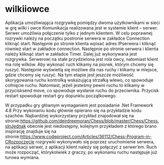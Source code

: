 # wilkiiowce
Aplikacja umożliwiająca rozgrywkę pomiędzy dwoma użytkownikami w sieci w grę wilki i owce
Komunikacja realizowana jest w systemie klient – serwer. Serwer umożliwia połączenie tylko z jednym klientem. W celu poprawnej rozrywki należy na początku postronie serwera w zakładce Connection kliknąć start. Następnie po stronie klienta wpisać adres IPserwera i kliknąć również start w zakładce connection. Następnie po stronie serwera i klienta należy kliknąć start w zakładce Timer. Dalej już wykonywana jest rozgrywka. Serwerowi na stałe przydzielona jest rola owcy, natomiast klient ma rolę wilków. Aby wykonać ruch klikamy na pionek, którym chcemy się ruszyć. Następnie wyświetlą się możliwe dla nas ruchy i klikamy w miejsce, gdzie chcemy się ruszyć. Na tym etapie jest jeszcze możliwość skorygowania ruchu kontrolką wskazującą strzałką wlewo, co spowoduje cofnięcie ruchu. Natomiast, jeżeli jesteśmy pewni ruchu to klikamy w przycisksend move, co spowoduje wysłanie ruchu do przeciwnika. Przycisk restart spowoduje restart gry dopunktu początkowego.

W przypadku gry głównym wymaganiem jest posiadanie .Net Framework 4.8 Przy wykonaniu kodu głównie opierano się na przykładzie kodu szachów. Najbardziej wykorzystany przykład znajodował się na stronie:https://github.com/deirdreemoran/Chess/blob/master/Chess/Chess.slnJednak obecnie jest niedostępny, kolejnym przykładem z którego brano inspirację znajduje się na stronie:https://www.codeproject.com/Articles/36112/Chess-Program-in-CRozpoczęcie rozgrywki wykonywało się poprzez uruchomienie serwera, na aplikacji serwer, z aplikacji klient należy się połączyć z serwer’em. Ruch może rozpocząć, którykolwiek z graczy, po wykonaniu ruchu następuje już turowa wymiana.
